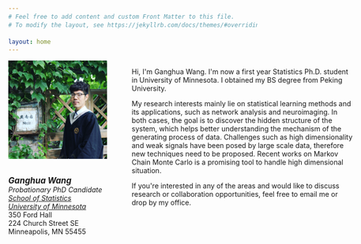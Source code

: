 ```yaml
---
# Feel free to add content and custom Front Matter to this file.
# To modify the layout, see https://jekyllrb.com/docs/themes/#overriding-theme-defaults

layout: home
---
```


<style type="text/css">
#wrap {
   width:700px;
   margin:0 auto;
}
#left_col {
   float:left;
   width:250px;
}
#right_col {
   float:right;
   width:450px;
}
</style> 


<div id="wrap">	
  <div id="left_col">	
    <img  class="img-circle avatar" alt="Ganghua Wang" src="assets/img/profile.jpg" width="200"> 
    <p class='info'><br /> 
    <big><i><b>Ganghua Wang</b></i></big><br /> 
    <i>Probationary PhD Candidate</i><br /> 
    <a href="https://cla.umn.edu/statistics" target="_blank"><i>School of Statistics</i></a><br /> 
      <a href="https://twin-cities.umn.edu" target="_blank"><i>University of Minnesota</i></a><br />
    350 Ford Hall<br />     
    224 Church Street SE<br />
    Minneapolis, MN 55455 
    </p>
  </div>	
  <div id="right_col">	
    <p class="lead">
      Hi, I'm Ganghua Wang. I'm now a first year Statistics Ph.D. student in University of Minnesota. I obtained my BS degree from Peking University.</p> <p class="research"> My research interests mainly lie on statistical learning methods and its applications, such as network analysis and neuroimaging. In both cases, the goal is to discover the hidden structure of the system, which helps better understanding the mechanism of the generating process of data. Challenges such as high dimensionality and weak signals have been posed by large scale data, therefore new techniques need to be proposed. Recent works on Markov Chain Monte Carlo is a promising tool to handle high dimensional situation.  </p>
    <p class="end"> If you're interested in any of the areas and would like to discuss research or collaboration opportunities, feel free to email me or drop by my office.</p>
  </div>
</div>





